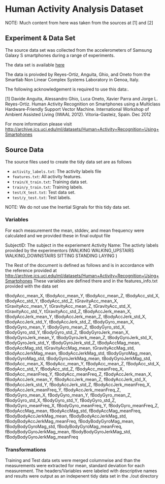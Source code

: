 # Human Activity Analysis Dataset

NOTE: Much content from here was taken from the sources at [1] and [2]

## Experiment & Data Set

The source data set was collected from the accelerometers of Samsung Galaxy S smartphones during a range of experiments.

The data set is available [here](https://d396qusza40orc.cloudfront.net/getdata%2Fprojectfiles%2FUCI%20HAR%20Dataset.zip)

The data is proivded by Reyes-Ortiz, Anguita, Ghio, and Oneto from the Smartlab Non Linear Complex Systems Laboratory in Genoa, Italy.


The following acknowledgement is required to use this data:.

[1] Davide Anguita, Alessandro Ghio, Luca Oneto, Xavier Parra and Jorge L.  Reyes-Ortiz. Human Activity Recognition on Smartphones using a Multiclass Hardware-Friendly Support Vector Machine. International Workshop of Ambient Assisted Living (IWAAL 2012). Vitoria-Gasteiz, Spain. Dec 2012



For more information please visit http://archive.ics.uci.edu/ml/datasets/Human+Activity+Recognition+Using+Smartphones

## Source Data

The source files used to create the tidy data set are as follows

* `activity_labels.txt`: The activity labels file
* `features.txt`:   All activity features.
* `train/X_train.txt`: Training data set.
* `train/y_train.txt`: Training labels.
* `test/X_test.txt`: Test data set.
* `test/y_test.txt`: Test labels.

NOTE: We do not use the Inertial Signals for this tidy data set.

### Variables

For each measurement the mean, stddev, and mean frequency were calculated and we provided these in final output file

SubjectID: The subject in the experiement
Activity Name: The activty labels provided by the experimentors (WALKING WALKING_UPSTAIRS WALKING_DOWNSTAIRS SITTING STANDING LAYING )

The Rest of the document is defined as follows and is in accordance with the reference provided at http://archive.ics.uci.edu/ml/datasets/Human+Activity+Recognition+Using+Smartphones
These variables are defined there and in the features_info.txt provided with the data set

 tBodyAcc_mean_X, tBodyAcc_mean_Y, tBodyAcc_mean_Z, tBodyAcc_std_X, tBodyAcc_std_Y, tBodyAcc_std_Z, tGravityAcc_mean_X, tGravityAcc_mean_Y, tGravityAcc_mean_Z, tGravityAcc_std_X, tGravityAcc_std_Y, tGravityAcc_std_Z, tBodyAccJerk_mean_X, tBodyAccJerk_mean_Y, tBodyAccJerk_mean_Z, tBodyAccJerk_std_X, tBodyAccJerk_std_Y, tBodyAccJerk_std_Z, tBodyGyro_mean_X, tBodyGyro_mean_Y, tBodyGyro_mean_Z, tBodyGyro_std_X, tBodyGyro_std_Y, tBodyGyro_std_Z, tBodyGyroJerk_mean_X, tBodyGyroJerk_mean_Y, tBodyGyroJerk_mean_Z, tBodyGyroJerk_std_X, tBodyGyroJerk_std_Y, tBodyGyroJerk_std_Z, tBodyAccMag_mean, tBodyAccMag_std, tGravityAccMag_mean, tGravityAccMag_std, tBodyAccJerkMag_mean, tBodyAccJerkMag_std, tBodyGyroMag_mean, tBodyGyroMag_std, tBodyGyroJerkMag_mean, tBodyGyroJerkMag_std, fBodyAcc_mean_X, fBodyAcc_mean_Y, fBodyAcc_mean_Z, fBodyAcc_std_X, fBodyAcc_std_Y, fBodyAcc_std_Z, fBodyAcc_meanFreq_X, fBodyAcc_meanFreq_Y, fBodyAcc_meanFreq_Z, fBodyAccJerk_mean_X, fBodyAccJerk_mean_Y, fBodyAccJerk_mean_Z, fBodyAccJerk_std_X, fBodyAccJerk_std_Y, fBodyAccJerk_std_Z, fBodyAccJerk_meanFreq_X, fBodyAccJerk_meanFreq_Y, fBodyAccJerk_meanFreq_Z, fBodyGyro_mean_X, fBodyGyro_mean_Y, fBodyGyro_mean_Z, fBodyGyro_std_X, fBodyGyro_std_Y, fBodyGyro_std_Z, fBodyGyro_meanFreq_X, fBodyGyro_meanFreq_Y, fBodyGyro_meanFreq_Z, fBodyAccMag_mean, fBodyAccMag_std, fBodyAccMag_meanFreq, fBodyBodyAccJerkMag_mean, fBodyBodyAccJerkMag_std, fBodyBodyAccJerkMag_meanFreq, fBodyBodyGyroMag_mean, fBodyBodyGyroMag_std, fBodyBodyGyroMag_meanFreq, fBodyBodyGyroJerkMag_mean, fBodyBodyGyroJerkMag_std, fBodyBodyGyroJerkMag_meanFreq

### Transformations

Training and Test data sets were  merged columnwise and  than the measurements were extracted for mean, standard deviation for each measurement. The headers/Variables were labeled with descriptive names and results were output as an indepenent tidy data set in the ./out directory

